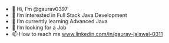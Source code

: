 - 👋 Hi, I’m @gaurav0397
- 👀 I’m interested in Full Stack Java Development
- 🌱 I’m currently learning Advanced Java
- 💞️ I’m looking for a Job
- 📫 How to reach me www.linkedin.com/in/gaurav-jaiswal-0311

<!---
gaurav0397/gaurav0397 is a ✨ special ✨ repository because its `README.md` (this file) appears on your GitHub profile.
You can click the Preview link to take a look at your changes.
--->
